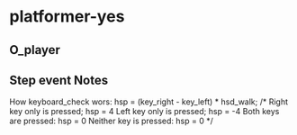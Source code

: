 # platformer-yes

## O_player
## Step event Notes
How keyboard_check wors:
hsp = (key_right - key_left) * hsd_walk;
/*
Right key only is pressed; hsp = 4
Left key only is pressed; hsp = -4
Both keys are pressed: hsp = 0
Neither key is pressed: hsp = 0
*/
